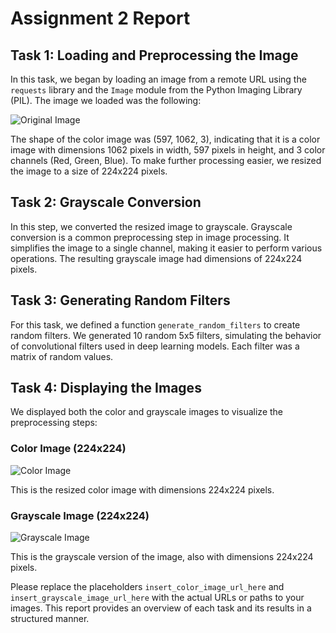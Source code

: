 # Assignment 2 Report

## Task 1: Loading and Preprocessing the Image

In this task, we began by loading an image from a remote URL using the `requests` library and the `Image` module from the Python Imaging Library (PIL). The image we loaded was the following:

![Original Image](https://o.aolcdn.com/images/dims3/GLOB/legacy_thumbnail/1062x597/format/jpg/quality/100/https://s.aolcdn.com/os/ab/_cms/2022/10/28094926/2023-toyota-supra-gt4-evo-2.jpg)

The shape of the color image was (597, 1062, 3), indicating that it is a color image with dimensions 1062 pixels in width, 597 pixels in height, and 3 color channels (Red, Green, Blue). To make further processing easier, we resized the image to a size of 224x224 pixels.

## Task 2: Grayscale Conversion

In this step, we converted the resized image to grayscale. Grayscale conversion is a common preprocessing step in image processing. It simplifies the image to a single channel, making it easier to perform various operations. The resulting grayscale image had dimensions of 224x224 pixels.

## Task 3: Generating Random Filters

For this task, we defined a function `generate_random_filters` to create random filters. We generated 10 random 5x5 filters, simulating the behavior of convolutional filters used in deep learning models. Each filter was a matrix of random values.

## Task 4: Displaying the Images

We displayed both the color and grayscale images to visualize the preprocessing steps:

### Color Image (224x224)
![Color Image](insert_color_image_url_here)

This is the resized color image with dimensions 224x224 pixels.

### Grayscale Image (224x224)
![Grayscale Image](insert_grayscale_image_url_here)

This is the grayscale version of the image, also with dimensions 224x224 pixels.

Please replace the placeholders `insert_color_image_url_here` and `insert_grayscale_image_url_here` with the actual URLs or paths to your images. This report provides an overview of each task and its results in a structured manner.
